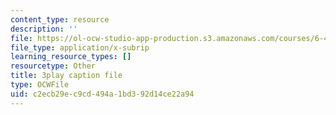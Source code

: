 ```yaml
---
content_type: resource
description: ''
file: https://ol-ocw-studio-app-production.s3.amazonaws.com/courses/6-451-principles-of-digital-communication-ii-spring-2005/c2ecb29ec9cd494a1bd392d14ce22a94_q4LsDylKZcI.srt
file_type: application/x-subrip
learning_resource_types: []
resourcetype: Other
title: 3play caption file
type: OCWFile
uid: c2ecb29e-c9cd-494a-1bd3-92d14ce22a94
---
```


